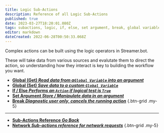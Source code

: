```yaml
---
title: Logic Sub-Actions
description: Reference of all Logic Sub-Actions
published: true
date: 2023-03-27T18:20:01.080Z
tags: subactions, logic, if, else, set argument, break, global variables
editor: markdown
dateCreated: 2022-06-28T00:50:33.068Z
---
```


Complex actions can be built using the logic operators in Streamer.bot. 

These will take data from various sources and evalutate them to direct the action, so understanding how they interact is key to building the workflow you want.

* [<i class="mdi mdi-earth primary--text"></i> **Global (Get) *Read data from a`Global Variable` into an argument***](/Sub-Actions/Logic/Get-Global-Variable)
* [<i class="mdi mdi-earth primary--text"></i> **Global (Set) *Save data to a custom `Global Variable`***](/Sub-Actions/Logic/Set-Global-Variable)
* [<i class="mdi mdi-ab-testing primary--text"></i> **If / Else *Performs an `Action` if logical test is `True`***](/Sub-Actions/Logic/If-Else)
* [<i class="mdi mdi-variable-box primary--text"></i> **Set Argument *Store / Manipulate data in an argument***](/Sub-Actions/Logic/Set-Argument)
* [<i class="mdi mdi-close-box primary--text"></i> **Break *Diagnostic user only, cancels the running action***](/Sub-Actions/Logic/Break)
{.btn-grid .my-5}

---

- [<i class="mdi mdi-chevron-left"></i>**Sub-Actions Reference *Go Back***](/Sub-Actions)
- [<i class="mdi mdi-network primary--text"></i> **Network *Sub-actions reference for network requests***](/Sub-Actions/Network)
{.btn-grid .my-5}
